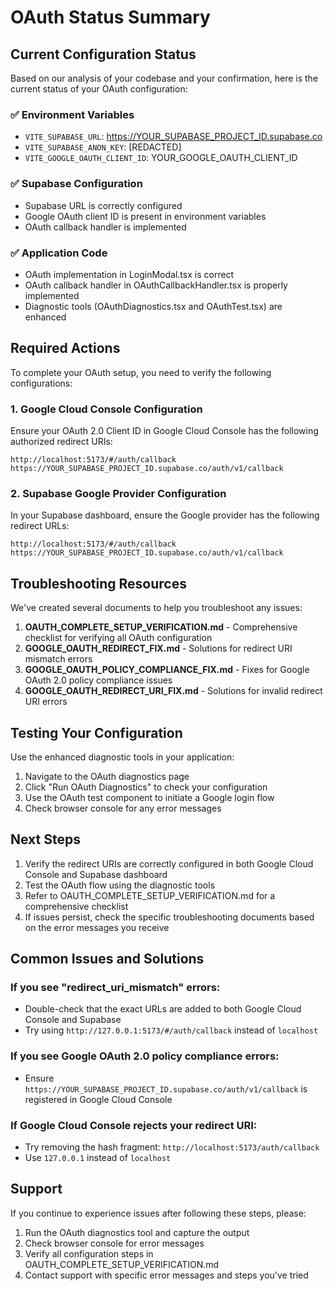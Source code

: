 # OAuth Status Summary

## Current Configuration Status

Based on our analysis of your codebase and your confirmation, here is the current status of your OAuth configuration:

### ✅ Environment Variables

- `VITE_SUPABASE_URL`: https://YOUR_SUPABASE_PROJECT_ID.supabase.co
- `VITE_SUPABASE_ANON_KEY`: [REDACTED]
- `VITE_GOOGLE_OAUTH_CLIENT_ID`: YOUR_GOOGLE_OAUTH_CLIENT_ID

### ✅ Supabase Configuration

- Supabase URL is correctly configured
- Google OAuth client ID is present in environment variables
- OAuth callback handler is implemented

### ✅ Application Code

- OAuth implementation in LoginModal.tsx is correct
- OAuth callback handler in OAuthCallbackHandler.tsx is properly implemented
- Diagnostic tools (OAuthDiagnostics.tsx and OAuthTest.tsx) are enhanced

## Required Actions

To complete your OAuth setup, you need to verify the following configurations:

### 1. Google Cloud Console Configuration

Ensure your OAuth 2.0 Client ID in Google Cloud Console has the following authorized redirect URIs:

```
http://localhost:5173/#/auth/callback
https://YOUR_SUPABASE_PROJECT_ID.supabase.co/auth/v1/callback
```

### 2. Supabase Google Provider Configuration

In your Supabase dashboard, ensure the Google provider has the following redirect URLs:

```
http://localhost:5173/#/auth/callback
https://YOUR_SUPABASE_PROJECT_ID.supabase.co/auth/v1/callback
```

## Troubleshooting Resources

We've created several documents to help you troubleshoot any issues:

1. **OAUTH_COMPLETE_SETUP_VERIFICATION.md** - Comprehensive checklist for verifying all OAuth configuration
2. **GOOGLE_OAUTH_REDIRECT_FIX.md** - Solutions for redirect URI mismatch errors
3. **GOOGLE_OAUTH_POLICY_COMPLIANCE_FIX.md** - Fixes for Google OAuth 2.0 policy compliance issues
4. **GOOGLE_OAUTH_REDIRECT_URI_FIX.md** - Solutions for invalid redirect URI errors

## Testing Your Configuration

Use the enhanced diagnostic tools in your application:

1. Navigate to the OAuth diagnostics page
2. Click "Run OAuth Diagnostics" to check your configuration
3. Use the OAuth test component to initiate a Google login flow
4. Check browser console for any error messages

## Next Steps

1. Verify the redirect URIs are correctly configured in both Google Cloud Console and Supabase dashboard
2. Test the OAuth flow using the diagnostic tools
3. Refer to OAUTH_COMPLETE_SETUP_VERIFICATION.md for a comprehensive checklist
4. If issues persist, check the specific troubleshooting documents based on the error messages you receive

## Common Issues and Solutions

### If you see "redirect_uri_mismatch" errors:

- Double-check that the exact URLs are added to both Google Cloud Console and Supabase
- Try using `http://127.0.0.1:5173/#/auth/callback` instead of `localhost`

### If you see Google OAuth 2.0 policy compliance errors:

- Ensure `https://YOUR_SUPABASE_PROJECT_ID.supabase.co/auth/v1/callback` is registered in Google Cloud Console

### If Google Cloud Console rejects your redirect URI:

- Try removing the hash fragment: `http://localhost:5173/auth/callback`
- Use `127.0.0.1` instead of `localhost`

## Support

If you continue to experience issues after following these steps, please:

1. Run the OAuth diagnostics tool and capture the output
2. Check browser console for error messages
3. Verify all configuration steps in OAUTH_COMPLETE_SETUP_VERIFICATION.md
4. Contact support with specific error messages and steps you've tried
